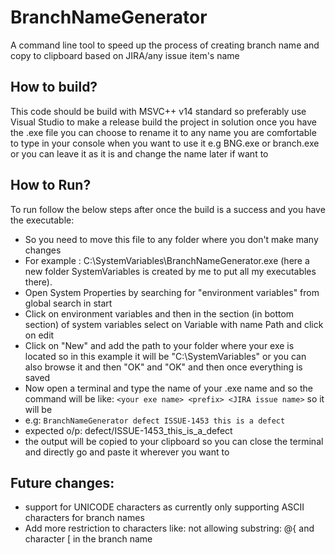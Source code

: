 # BranchNameGenerator
A command line tool to speed up the process of creating branch name and copy to clipboard based on JIRA/any issue item's name
## How to build?
This code should be build with MSVC++ v14 standard so preferably use Visual Studio to make a release build the project in solution once you have the .exe file you can choose to rename it to any name you are comfortable to type in your console when you want to use it e.g BNG.exe or branch.exe or you can leave it as it is and change the name later if want to
## How to Run?
To run follow the below steps after once the build is a success and you have the executable:
- So you need to move this file to any folder where you don't make many changes
- For example : C:\SystemVariables\BranchNameGenerator.exe (here a new folder SystemVariables is created by me to put all my executables there).
- Open System Properties by searching for "environment variables"  from global search in start
- Click on environment variables and then in the section (in bottom section) of system variables select on Variable with name Path and click on edit
- Click on "New" and add the path to your folder where your exe is located so in this example it will be "C:\SystemVariables\" or you can also browse it and then "OK" and "OK" and then once everything is saved 
- Now open a terminal and type the name of your .exe name and so the command will be  like: `<your exe name> <prefix> <JIRA issue name>` so it will be 
- e.g: ```BranchNameGenerator defect ISSUE-1453 this is a defect```
- expected o/p: defect/ISSUE-1453_this_is_a_defect 
- the output will be copied to your clipboard so you can close the terminal and directly go and paste it wherever you want to

## Future changes:
- support for UNICODE characters as currently only supporting ASCII characters for branch names
- Add more restriction to characters like: not allowing substring: @{ and character [ in the branch name
